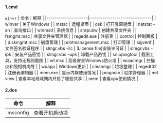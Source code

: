 #### 1.cmd
`win`+`r`
| 命令                | 解释                           |
|---------------------|--------------------------------|
| winver              | 关于Windows                    |
| mstsc               | 远程桌面                       |
| osk                 | 打开屏幕键盘                   |
| netstat -an         | 查询接口                       |
| winmsd              | 系统信息                       |
| shrpubw             | 创建共享文件夹                 |
| fsmgmt.msc          | 共享文件夹管理器               |
| regedit.exe         | 注册表                         |
| control             | 控制面板                       |
| diskmgmt.msc        | 磁盘管理                       |
| printmanagement.msc | 打印管理                       |
| sigverif            | 文件签名验证程序               |
| slmgr.vbs -ilc      | (License file)安装许可证       |
| slmgr.vbs -ipk      | 安装产品密钥                   |
| slmgr.vbs -upk      | 卸载产品密钥                   |
| snippingtool        | 截图工具，支持无规则截图       |
| wf.msc              | 高级安全Windows防火墙          |
| wiaacmgr            | 扫描仪和照相机向导             |
| wuapp               | Windows更新                    |
| cleanmgr            | 垃圾整理                       |
| regedt32            | 注册表编辑器                   |
| mem.exe             | 显示内存使用情况               |
| progman             | 程序管理器                     |
| net view            | 查看本地局域网内开启了哪些共享 |
| mem                 | 查看cpu使用情况                |

#### 2.dos
| 命令     | 解释           |
|----------|----------------|
| msconfig | 查看开机启动项 |

